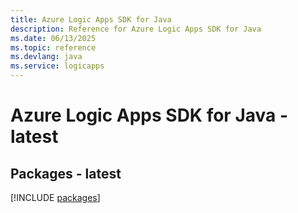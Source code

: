 ```yaml
---
title: Azure Logic Apps SDK for Java
description: Reference for Azure Logic Apps SDK for Java
ms.date: 06/13/2025
ms.topic: reference
ms.devlang: java
ms.service: logicapps
---
```

# Azure Logic Apps SDK for Java - latest
## Packages - latest
[!INCLUDE [packages](logic-apps-index.md)]